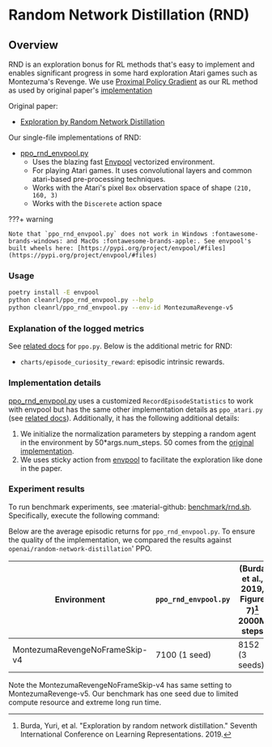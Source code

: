 # Random Network Distillation (RND)


## Overview

RND is an exploration bonus for RL methods that's easy to implement and enables significant progress in some hard exploration Atari games such as Montezuma's Revenge. We use [Proximal Policy Gradient](/rl-algorithms/ppo/#ppopy) as our RL method as used by original paper's [implementation](https://github.com/openai/random-network-distillation)


Original paper: 

* [Exploration by Random Network Distillation](https://arxiv.org/abs/1810.12894)

Our single-file implementations of RND:

* [ppo_rnd_envpool.py](https://github.com/vwxyzjn/cleanrl/blob/master/cleanrl/ppo_rnd_envpool.py)
    * Uses the blazing fast [Envpool](https://github.com/sail-sg/envpool) vectorized environment.
    * For playing Atari games. It uses convolutional layers and common atari-based pre-processing techniques.
    * Works with the Atari's pixel `Box` observation space of shape `(210, 160, 3)`
    * Works with the `Discerete` action space

???+ warning

    Note that `ppo_rnd_envpool.py` does not work in Windows :fontawesome-brands-windows: and MacOs :fontawesome-brands-apple:. See envpool's built wheels here: [https://pypi.org/project/envpool/#files](https://pypi.org/project/envpool/#files)


### Usage

```bash
poetry install -E envpool
python cleanrl/ppo_rnd_envpool.py --help
python cleanrl/ppo_rnd_envpool.py --env-id MontezumaRevenge-v5
```

### Explanation of the logged metrics

See [related docs](/rl-algorithms/ppo/#explanation-of-the-logged-metrics) for `ppo.py`.
Below is the additional metric for RND:

* `charts/episode_curiosity_reward`: episodic intrinsic rewards.

### Implementation details

[ppo_rnd_envpool.py](https://github.com/vwxyzjn/cleanrl/blob/master/cleanrl/ppo_rnd_envpool.py) uses a customized `RecordEpisodeStatistics` to work with envpool but has the same other implementation details as `ppo_atari.py` (see [related docs](/rl-algorithms/ppo/#implementation-details_1)). Additionally, it has the following additional details:

1. We initialize the normalization parameters by stepping a random agent in the environment by 50*args.num_steps. 50 comes from the [original implementation](https://github.com/openai/random-network-distillation/blob/f75c0f1efa473d5109d487062fd8ed49ddce6634/run_atari.py#L69).
1. We uses sticky action from [envpool](https://envpool.readthedocs.io/en/latest/env/atari.html?highlight=repeat_action_probability%20#options) to facilitate the exploration like done in the paper.

### Experiment results

To run benchmark experiments, see :material-github: [benchmark/rnd.sh](https://github.com/vwxyzjn/cleanrl/blob/master/benchmark/rnd.sh). Specifically, execute the following command:

<script src="https://emgithub.com/embed.js?target=https%3A%2F%2Fgithub.com%2Fvwxyzjn%2Fcleanrl%2Fblob%2F1bd0d18978c81dd64e7987a4e19cfa31bf5b7199%2Fbenchmark%2Frnd.sh&style=github&showBorder=on&showLineNumbers=on&showFileMeta=on&showCopy=on"></script>

Below are the average episodic returns for `ppo_rnd_envpool.py`. To ensure the quality of the implementation, we compared the results against `openai/random-network-distillation`' PPO.

| Environment      | `ppo_rnd_envpool.py` | (Burda et al., 2019, Figure 7)[^1] 2000M steps
| ----------- | ----------- | ----------- |
| MontezumaRevengeNoFrameSkip-v4      | 7100 (1 seed)    | 8152 (3 seeds)  |

Note the MontezumaRevengeNoFrameSkip-v4 has same setting to MontezumaRevenge-v5.
Our benchmark has one seed due to limited compute resource and extreme long run time.

[^1]:Burda, Yuri, et al. "Exploration by random network distillation." Seventh International Conference on Learning Representations. 2019.
